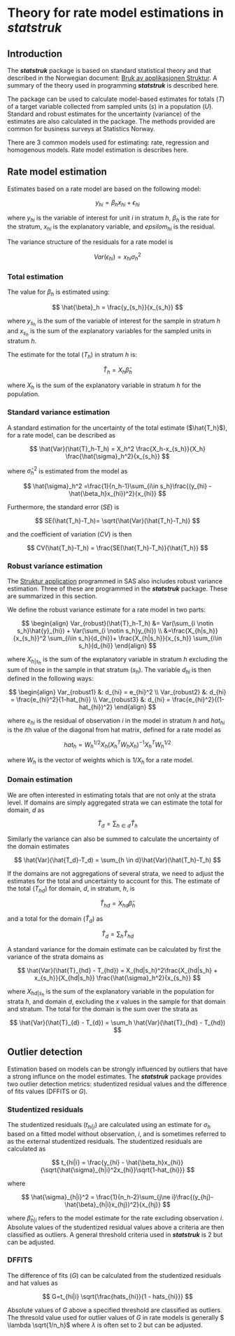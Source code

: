 # Theory for rate model estimations in **_statstruk_**

## Introduction
The **_statstruk_** package is based on standard statistical theory and that described in the Norwegian document: [Bruk av applikasjonen Struktur](https://www.ssb.no/a/publikasjoner/pdf/notat_200730/notat_200730.pdf). A summary of the theory used in programming **_statstruk_** is described here.

The package can be used to calculate model-based estimates for totals ($T$) of a target variable collected from sampled units ($s$) in a population ($U$). Standard and robust estimates for the uncertainty (variance) of the estimates are also calculated in the package. The methods provided are common for business surveys at Statistics Norway.

There are 3 common models used for estimating: rate, regression and homogenous models. Rate model estimation is describes here.

## Rate model estimation
Estimates based on a rate model are based on the following model:

$$
y_{hi} = \beta_h x_{hi} + \epsilon_{hi}
$$

where $y_{hi}$ is the variable of interest for unit $i$ in stratum $h$, $\beta_h$ is the rate for the stratum, $x_{hi}$ is the explanatory variable, and $epsilom_{hi}$ is the residual.

The variance structure of the residuals for a rate model is

$$
Var(\epsilon_{hi}) = x_{hi}\sigma^2_h
$$

### Total estimation
The value for $\beta_h$ is estimated using:

$$
\hat{\beta}_h = \frac{y_{s_h}}{x_{s_h}}
$$

where $y_{s_h}$ is the sum of the variable of interest for the sample in stratum $h$ and $x_{s_h}$ is the sum of the explanatory variables for the sampled units in stratum $h$.

The estimate for the total ($T_h$) in stratum $h$ is:

$$
\hat{T}_h = X_h \hat{\beta}_h
$$

where $X_h$ is the sum of the explanatory variable in stratum $h$ for the population.


### Standard variance estimation
A standard estimation for the uncertainty of the total estimate ($\hat{T_h}$), for a rate model, can be described as

$$
\hat{Var}(\hat{T}_h-T_h) = X_h^2 \frac{X_h-x_{s_h}}{X_h} \frac{\hat{\sigma}_h^2}{x_{s_h}}
$$

where $\hat{\sigma}_h^2$ is estimated from the model as

$$
\hat{\sigma}_h^2 =\frac{1}{n_h-1}\sum_{i\in s_h}\frac{(y_{hi} - \hat{\beta_h}x_{hi})^2}{x_{hi}}
$$

Furthermore, the standard error ($SE$) is

$$
SE(\hat{T_h}-T_h)= \sqrt{\hat{Var}(\hat{T_h}-T_h)}
$$

and the coefficient of variation ($CV$) is then

$$
CV(\hat{T_h}-T_h) = \frac{SE(\hat{T_h}-T_h)}{\hat{T_h}}
$$

### Robust variance estimation
The [Struktur application](https://www.ssb.no/a/publikasjoner/pdf/notat_200730/notat_200730.pdf) programmed in SAS also includes  robust variance estimation. Three of these are programmed in the **_statstruk_** package. These are summarized in this section.

We define the robust variance estimate for a rate model in two parts:

$$
\begin{align}
Var_{robust}(\hat{T}_h-T_h) &= Var(\sum_{i \notin s_h}\hat{y}_{hi}) + Var(\sum_{i \notin s_h}y_{hi}) \\
&=\frac{X_{h|s_h}}{x_{s_h}}^2 \sum_{i\in s_h}{d_{hi}}+ \frac{X_{h|s_h}}{x_{s_h}} \sum_{i\in s_h}{d_{hi}}
\end{align}
$$

where $X_{h|s_h}$ is the sum of the explanatory variable in stratum $h$ excluding the sum of those in the sample in that stratum ($s_h$). The variable $d_{hi}$ is then defined in the following ways:

$$
\begin{align}
Var_{robust1} &: d_{hi} = e_{hi}^2 \\
Var_{robust2} &: d_{hi} = \frac{e_{hi}^2}{1-hat_{hi}} \\
Var_{robust3} &: d_{hi} = \frac{e_{hi}^2}{(1-hat_{hi})^2}
\end{align}
$$

where $e_{hi}$ is the residual of observation $i$ in the model in stratum $h$ and $hat_{hi}$ is the $i$th value of the diagonal from hat matrix, defined for a rate model as

$$
hat_h=W_h^{1/2}X_h(X_h^TW_hX_h)^{−1}X_h^TW_h^{1/2}
$$

where $W_h$ is the vector of weights which is $1/X_h$ for a rate model.



### Domain estimation
We are often interested in estimating totals that are not only at the strata level. If domains are simply aggregated strata we can estimate the total for domain, $d$ as

$$
\hat{T}_d = \sum_{h \in d}\hat{T}_h
$$

Similarly the variance can also be summed to calculate the uncertainty of the domain estimates

$$
\hat{Var}(\hat{T_d}-T_d) = \sum_{h \in d}\hat{Var}(\hat{T_h}-T_h)
$$

If the domains are not aggregations of several strata, we need to adjust the estimates for the total and uncertainty to account for this. The estimate of the total ($T_{hd}$) for domain, $d$, in stratum, $h$, is

$$
\hat{T}_{hd} = X_{hd}\hat{\beta}_h
$$

and a total for the domain ($\hat{T}_d$) as

$$
\hat{T}_{d} = \sum_h \hat{T}_{hd}
$$

A standard variance for the domain estimate can be calculated by first the variance of the strata domains as

$$
\hat{Var}(\hat{T}_{hd} - T_{hd}) =  X_{hd|s_h}^2\frac{X_{hd|s_h} + x_{s_h}}{X_{hd|s_h}} \frac{\hat{\sigma}_h^2}{x_{s_h}}
$$

where $X_{hd|s_h}$ is the sum of the explanatory variable in the population for strata $h$, and domain $d$, excluding the $x$ values in the sample for that domain and stratum. The total for the domain is the sum over the strata as

$$
\hat{Var}(\hat{T}_{d} - T_{d}) = \sum_h \hat{Var}(\hat{T}_{hd} - T_{hd})
$$

## Outlier detection
Estimation based on models can be strongly influenced by outliers that have a strong influnce on the model estimates. The **_statstruk_** package provides two outlier detection metrics: studentized residual values and the difference of fits values (DFFITS or $G$).

### Studentized residuals
The studentized residuals ($t_{hi|i}$) are calculated using an estimate for $\sigma_h$ based on a fitted model without observation, $i$, and is sometimes referred to as the external studentized residuals. The studentized residuals are calculated as

$$
t_{hi|i} = \frac{y_{hi} - \hat{\beta_h}x_{hi}}{\sqrt{\hat{\sigma}_{h|i}^2x_{hi}}\sqrt{1-hat_{hi}}}
$$

where

$$
\hat{\sigma}_{h|i}^2 = \frac{1}{n_h-2}\sum_{j\ne i}\frac{(y_{hj}-\hat{\beta}_{h|i}x_{hj})^2}{x_{hj}}
$$

where $\hat{\beta}_{h|i}$ refers to the model estimate for the rate excluding observation $i$.
Absolute values of the studentized residual values above a criteria are then classified as outliers. A general threshold criteria used in **_statstruk_** is  2 but can be adjusted.

### DFFITS
The difference of fits ($G$) can be calculated from the studentized residuals and hat values as

$$
G=t_{hi|i} \sqrt{\frac{hats_{hi}}{1 - hats_{hi}}}
$$

Absolute values of $G$ above a specified threshold are classified as outliers. The thresold value used for outlier values of $G$ in rate models is generally $ \lambda \sqrt{1/n_h}$ where $\lambda$ is often set to 2 but can be adjusted.

